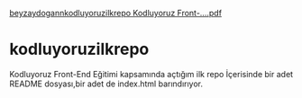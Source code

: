 [beyzaydogannkodluyoruzilkrepo Kodluyoruz Front-….pdf](https://github.com/beyzaydogann/kodluyoruzilkrepo/files/9945489/beyzaydogannkodluyoruzilkrepo.Kodluyoruz.Front-.pdf)
# kodluyoruzilkrepo
Kodluyoruz Front-End Eğitimi kapsamında açtığım ilk repo
İçerisinde bir adet README dosyası,bir adet de index.html barındırıyor.
